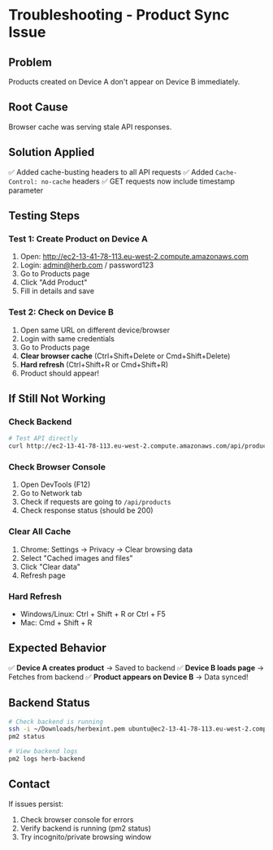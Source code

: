 # Troubleshooting - Product Sync Issue

## Problem
Products created on Device A don't appear on Device B immediately.

## Root Cause
Browser cache was serving stale API responses.

## Solution Applied
✅ Added cache-busting headers to all API requests
✅ Added `Cache-Control: no-cache` headers
✅ GET requests now include timestamp parameter

## Testing Steps

### Test 1: Create Product on Device A
1. Open: http://ec2-13-41-78-113.eu-west-2.compute.amazonaws.com
2. Login: admin@herb.com / password123
3. Go to Products page
4. Click "Add Product"
5. Fill in details and save

### Test 2: Check on Device B
1. Open same URL on different device/browser
2. Login with same credentials
3. Go to Products page
4. **Clear browser cache** (Ctrl+Shift+Delete or Cmd+Shift+Delete)
5. **Hard refresh** (Ctrl+Shift+R or Cmd+Shift+R)
6. Product should appear!

## If Still Not Working

### Check Backend
```bash
# Test API directly
curl http://ec2-13-41-78-113.eu-west-2.compute.amazonaws.com/api/products
```

### Check Browser Console
1. Open DevTools (F12)
2. Go to Network tab
3. Check if requests are going to `/api/products`
4. Check response status (should be 200)

### Clear All Cache
1. Chrome: Settings → Privacy → Clear browsing data
2. Select "Cached images and files"
3. Click "Clear data"
4. Refresh page

### Hard Refresh
- Windows/Linux: Ctrl + Shift + R or Ctrl + F5
- Mac: Cmd + Shift + R

## Expected Behavior

✅ **Device A creates product** → Saved to backend
✅ **Device B loads page** → Fetches from backend
✅ **Product appears on Device B** → Data synced!

## Backend Status

```bash
# Check backend is running
ssh -i ~/Downloads/herbexint.pem ubuntu@ec2-13-41-78-113.eu-west-2.compute.amazonaws.com
pm2 status

# View backend logs
pm2 logs herb-backend
```

## Contact

If issues persist:
1. Check browser console for errors
2. Verify backend is running (pm2 status)
3. Try incognito/private browsing window

